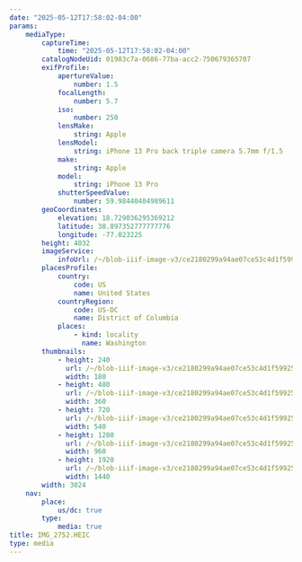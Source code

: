 ```yaml
---
date: "2025-05-12T17:58:02-04:00"
params:
    mediaType:
        captureTime:
            time: "2025-05-12T17:58:02-04:00"
        catalogNodeUid: 01983c7a-0686-77ba-acc2-750679365707
        exifProfile:
            apertureValue:
                number: 1.5
            focalLength:
                number: 5.7
            iso:
                number: 250
            lensMake:
                string: Apple
            lensModel:
                string: iPhone 13 Pro back triple camera 5.7mm f/1.5
            make:
                string: Apple
            model:
                string: iPhone 13 Pro
            shutterSpeedValue:
                number: 59.98440404989611
        geoCoordinates:
            elevation: 18.729036295369212
            latitude: 38.897352777777776
            longitude: -77.023225
        height: 4032
        imageService:
            infoUrl: /~/blob-iiif-image-v3/ce2180299a94ae07ce53c4d1f59925de11938b52bacac653bdde2c244a4c0496/info.json
        placesProfile:
            country:
                code: US
                name: United States
            countryRegion:
                code: US-DC
                name: District of Columbia
            places:
                - kind: locality
                  name: Washington
        thumbnails:
            - height: 240
              url: /~/blob-iiif-image-v3/ce2180299a94ae07ce53c4d1f59925de11938b52bacac653bdde2c244a4c0496/full/180%2C240/0/default.jpg
              width: 180
            - height: 480
              url: /~/blob-iiif-image-v3/ce2180299a94ae07ce53c4d1f59925de11938b52bacac653bdde2c244a4c0496/full/360%2C480/0/default.jpg
              width: 360
            - height: 720
              url: /~/blob-iiif-image-v3/ce2180299a94ae07ce53c4d1f59925de11938b52bacac653bdde2c244a4c0496/full/540%2C720/0/default.jpg
              width: 540
            - height: 1280
              url: /~/blob-iiif-image-v3/ce2180299a94ae07ce53c4d1f59925de11938b52bacac653bdde2c244a4c0496/full/960%2C1280/0/default.jpg
              width: 960
            - height: 1920
              url: /~/blob-iiif-image-v3/ce2180299a94ae07ce53c4d1f59925de11938b52bacac653bdde2c244a4c0496/full/1440%2C1920/0/default.jpg
              width: 1440
        width: 3024
    nav:
        place:
            us/dc: true
        type:
            media: true
title: IMG_2752.HEIC
type: media
---
```

